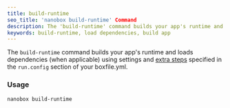 ```yaml
---
title: build-runtime
seo_title: 'nanobox build-runtime' Command
description: The 'build-runtime' command builds your app's runtime and and packages it into a deployable runtime package.
keywords: build-runtime, load dependencies, build app
---
```


The `build-runtime` command builds your app's runtime and loads dependencies (when applicable) using settings and [extra steps](/app-config/build-deploy-hooks/#extra_steps) specified in the `run.config` section of your boxfile.yml.

### Usage
```shell
nanobox build-runtime
```
